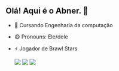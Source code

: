 ## Olá! Aqui é o Abner. 👋


- 🌱 Cursando Engenharia da computação
- 😄 Pronouns: Ele/dele
- ⚡ Jogador de Brawl Stars

  <div>
     <a href="https://instagram.com/abnerlime" target="_blank"><img src="https://img.shields.io/badge/-Instagram-%23E4405F?style=for-the-badge&logo=instagram&logoColor=white" target="_blank"></a>
    <a href="https://www.linkedin.com/in/abner-menezes-ceeng" target="_blank"><img src="https://img.shields.io/badge/-LinkedIn-%230077B5?style=for-the-badge&logo=linkedin&logoColor=white" target="_blank"></a> 
    <a href = "mailto:abnerlimamenezes02@gmail.com"><img src="https://img.shields.io/badge/-Gmail-%23333?style=for-the-badge&logo=gmail&logoColor=white" target="_blank"></a>
  </div>


